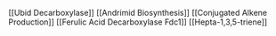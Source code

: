 [[Ubid Decarboxylase]]
[[Andrimid Biosynthesis]]
[[Conjugated Alkene Production]]
[[Ferulic Acid Decarboxylase Fdc1]]
[[Hepta-1,3,5-triene]]
